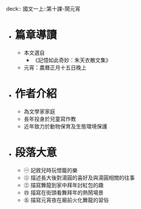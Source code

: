 deck:: 國文一上::第十課-鬧元宵

- # 篇章導讀
	- 本文選自
		- 《記憶如此奇妙：朱天衣散文集》
	- 元宵：農曆正月十五日晚上
- # 作者介紹
	- 為文學家家庭
	- 長年投身於兒童寫作教
	- 近年致力於動物保育及生態環境保護
- # 段落大意
	- ㊀ 記敘兒時玩憕籠的樂
	- ㊁ 描述長大後對湯圓的喜好及與湯圓相關的往事
	- ㊂ 描寫舞龍到家中拜年討紅包的趣
	- ㊃ 描寫在街頭看舞拜年的熱鬧場景
	- ㊄ 描寫元宵夜在廟前火化舞龍的習俗